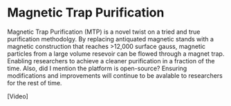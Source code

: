 # Magnetic Trap Purification

Magnetic Trap Purification (MTP) is a novel twist on a tried and true purification methodolgy. By replacing antiquated magnetic stands with a magnetic construction that reaches >12,000 surface gauss, magnetic particles from a large volume resevoir can be flowed through a magnet trap. Enabling researchers to achieve a cleaner purification in a fraction of the time. Also, did I mention the platform is open-source? Ensuring modifications and improvements will continue to be avalable to researchers for the rest of time. 


[Video]

